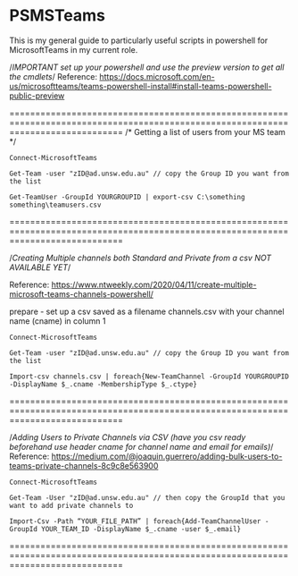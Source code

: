 # PSMSTeams

This is my general guide to particularly useful scripts in powershell for MicrosoftTeams in my current role.

/*IMPORTANT set up your powershell and use the preview version to get all the cmdlets*/
Reference: https://docs.microsoft.com/en-us/microsoftteams/teams-powershell-install#install-teams-powershell-public-preview

==================================================================================================================================
/* Getting a list of users from your MS team */

	Connect-MicrosoftTeams
	
	Get-Team -user "zID@ad.unsw.edu.au" // copy the Group ID you want from the list
	
	Get-TeamUser -GroupId YOURGROUPID | export-csv C:\something something\teamusers.csv

==================================================================================================================================

/*Creating Multiple channels both Standard and Private from a csv NOT AVAILABLE YET*/

Reference: https://www.ntweekly.com/2020/04/11/create-multiple-microsoft-teams-channels-powershell/

prepare - set up a csv saved as a filename channels.csv with your channel name (cname) in column 1

	Connect-MicrosoftTeams
	
	Get-Team -user "zID@ad.unsw.edu.au" // copy the Group ID you want from the list

	Import-csv channels.csv | foreach{New-TeamChannel -GroupId YOURGROUPID -DisplayName $_.cname -MembershipType $_.ctype}

==================================================================================================================================

/*Adding Users to Private Channels via CSV (have you csv ready beforehand use header cname for channel name and email for emails)*/
Reference: https://medium.com/@joaquin.guerrero/adding-bulk-users-to-teams-private-channels-8c9c8e563900


	Connect-MicrosoftTeams

	Get-Team -User "zID@ad.unsw.edu.au" // then copy the GroupId that you want to add private channels to

	Import-Csv -Path “YOUR_FILE_PATH” | foreach{Add-TeamChannelUser -GroupId YOUR_TEAM_ID -DisplayName $_.cname -user $_.email}

==================================================================================================================================
